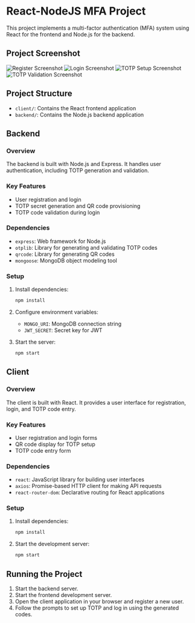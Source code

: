 # React-NodeJS MFA Project

This project implements a multi-factor authentication (MFA) system using React for the frontend and Node.js for the backend.

## Project Screenshot

![Register Screenshot](client/src/assets/register.png)
![Login Screenshot](client/src/assets/login.png)
![TOTP Setup Screenshot](client/src/assets/setup.png)
![TOTP Validation Screenshot](client/src/assets/verify.png)

## Project Structure

- `client/`: Contains the React frontend application
- `backend/`: Contains the Node.js backend application

## Backend

### Overview

The backend is built with Node.js and Express. It handles user authentication, including TOTP generation and validation.

### Key Features

- User registration and login
- TOTP secret generation and QR code provisioning
- TOTP code validation during login

### Dependencies

- `express`: Web framework for Node.js
- `otplib`: Library for generating and validating TOTP codes
- `qrcode`: Library for generating QR codes
- `mongoose`: MongoDB object modeling tool

### Setup

1. Install dependencies:
    ```bash
    npm install
    ```

2. Configure environment variables:
    - `MONGO_URI`: MongoDB connection string
    - `JWT_SECRET`: Secret key for JWT

3. Start the server:
    ```bash
    npm start
    ```

## Client

### Overview

The client is built with React. It provides a user interface for registration, login, and TOTP code entry.

### Key Features

- User registration and login forms
- QR code display for TOTP setup
- TOTP code entry form

### Dependencies

- `react`: JavaScript library for building user interfaces
- `axios`: Promise-based HTTP client for making API requests
- `react-router-dom`: Declarative routing for React applications

### Setup

1. Install dependencies:
    ```bash
    npm install
    ```

2. Start the development server:
    ```bash
    npm start
    ```

## Running the Project

1. Start the backend server.
2. Start the frontend development server.
3. Open the client application in your browser and register a new user.
4. Follow the prompts to set up TOTP and log in using the generated codes.

